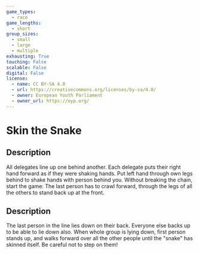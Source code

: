 ```yaml
---
game_types:
  - race
game_lengths:
  - short
group_sizes:
  - small
  - large
  - multiple
exhausting: True
touching: False
scalable: False
digital: False
license:
  - name: CC BY-SA 4.0
  - url: https://creativecommons.org/licenses/by-sa/4.0/
  - owner: European Youth Parliament
  - owner_url: https://eyp.org/
---
```

# Skin the Snake

## Description
All delegates line up one behind another. Each delegate puts their right hand forward as if they were shaking hands. Put left hand through own legs behind to shake hands with person behind you. Without breaking the chain, start the game:
The last person has to crawl forward, through the legs of all the others to stand back up at the front.

## Description
The last person in the line lies down on their back. Everyone else backs up to be able to lie down also. When whole group is lying down, first person stands up, and walks forward over all the other people until the "snake" has skinned itself. Be careful not to step on them!
